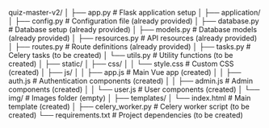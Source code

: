 quiz-master-v2/
│ 
├── app.py        # Flask application setup
│
├── application/
│   ├── config.py            # Configuration file (already provided)
│   ├── database.py          # Database setup (already provided)
│   ├── models.py            # Database models (already provided)
│   ├── resources.py         # API resources (already provided)
│   ├── routes.py            # Route definitions (already provided)
│   ├── tasks.py             # Celery tasks (to be created)
│   └── utils.py             # Utility functions (to be created)
│
├── static/
│   ├── css/
│   │   └── style.css         # Custom CSS (created)
│   ├── js/
│   │   ├── app.js            # Main Vue app (created)
│   │   ├── auth.js           # Authentication components (created)
│   │   ├── admin.js          # Admin components (created)
│   │   └── user.js           # User components (created)
│   └── img/                   # Images folder (empty)
│
├── templates/
│   └── index.html            # Main template (created)
│
├── celery_worker.py          # Celery worker script (to be created)
└── requirements.txt          # Project dependencies (to be created)